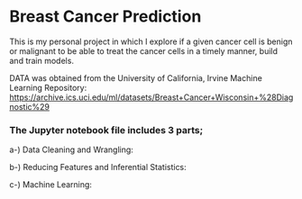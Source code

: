 # __Breast Cancer Prediction__

This is my personal project in which I explore if a given cancer cell is benign or malignant to be able to treat the cancer cells in a timely manner, build and train models.

DATA was obtained from the University of California, Irvine Machine Learning Repository: 
https://archive.ics.uci.edu/ml/datasets/Breast+Cancer+Wisconsin+%28Diagnostic%29


### The Jupyter notebook file includes 3 parts;

a-) Data Cleaning and Wrangling:

b-) Reducing Features and Inferential Statistics:

c-) Machine Learning:
